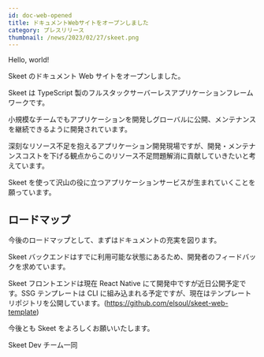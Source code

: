 ```yaml
---
id: doc-web-opened
title: ドキュメントWebサイトをオープンしました
category: プレスリリース
thumbnail: /news/2023/02/27/skeet.png
---
```


Hello, world!

Skeet のドキュメント Web サイトをオープンしました。

Skeet は TypeScript 製のフルスタックサーバーレスアプリケーションフレームワークです。

小規模なチームでもアプリケーションを開発しグローバルに公開、メンテナンスを継続できるように開発されています。

深刻なリソース不足を抱えるアプリケーション開発現場ですが、開発・メンテナンスコストを下げる観点からこのリソース不足問題解消に貢献していきたいと考えています。

Skeet を使って沢山の役に立つアプリケーションサービスが生まれていくことを願っています。

## ロードマップ

今後のロードマップとして、まずはドキュメントの充実を図ります。

Skeet バックエンドはすでに利用可能な状態にあるため、開発者のフィードバックを求めています。

Skeet フロントエンドは現在 React Native にて開発中ですが近日公開予定です。SSG テンプレートは CLI に組み込まれる予定ですが、現在はテンプレートリポジトリを公開しています。(https://github.com/elsoul/skeet-web-template)

今後とも Skeet をよろしくお願いいたします。

Skeet Dev チーム一同
